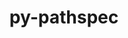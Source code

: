 ---
title: "py-pathspec"
layout: cache
categories: [package, v0.19]
meta: {"versions": ["0.10.1"], "compilers": ["gcc@=11.1.0", "gcc@=7.3.1", "gcc@=7.5.0", "oneapi@=2022.1.0"], "oss": ["amzn2", "ubuntu18.04", "ubuntu20.04"], "platforms": ["linux"], "targets": ["aarch64", "neoverse_n1", "x86_64", "x86_64_v3"], "stacks": ["aws-isc", "aws-isc-aarch64", "data-vis-sdk", "e4s", "e4s-oneapi", "ml-cpu", "ml-cuda", "radiuss"], "num_specs": 12, "num_specs_by_stack": {"aws-isc-aarch64": 2, "aws-isc": 1, "ml-cuda": 1, "ml-cpu": 1, "data-vis-sdk": 1, "radiuss": 2, "e4s": 4, "e4s-oneapi": 1}}
spec_details: [{"hash": "6zimz6l6kgd34auh2fxkyhy52bubatmp", "compiler": "gcc@=7.3.1", "versions": ["0.10.1"], "os": "amzn2", "platform": "linux", "target": "aarch64", "variants": ["build_system=python_pip"], "stacks": ["aws-isc-aarch64"], "size": "-", "tarball": "https://binaries.spack.io/releases/v0.19/build_cache/linux-amzn2-aarch64/gcc-7.3.1/py-pathspec-0.10.1/linux-amzn2-aarch64-gcc-7.3.1-py-pathspec-0.10.1-6zimz6l6kgd34auh2fxkyhy52bubatmp.spack"}, {"hash": "245iuil4nn2thnwehajltmudvche7hy7", "compiler": "gcc@=7.3.1", "versions": ["0.10.1"], "os": "amzn2", "platform": "linux", "target": "neoverse_n1", "variants": ["build_system=python_pip"], "stacks": ["aws-isc-aarch64"], "size": "-", "tarball": "https://binaries.spack.io/releases/v0.19/build_cache/linux-amzn2-neoverse_n1/gcc-7.3.1/py-pathspec-0.10.1/linux-amzn2-neoverse_n1-gcc-7.3.1-py-pathspec-0.10.1-245iuil4nn2thnwehajltmudvche7hy7.spack"}, {"hash": "6c3ejgtkylc77bn67hwnvawc3fhygy2p", "compiler": "gcc@=7.3.1", "versions": ["0.10.1"], "os": "amzn2", "platform": "linux", "target": "x86_64_v3", "variants": ["build_system=python_pip"], "stacks": ["aws-isc"], "size": "-", "tarball": "https://binaries.spack.io/releases/v0.19/build_cache/linux-amzn2-x86_64_v3/gcc-7.3.1/py-pathspec-0.10.1/linux-amzn2-x86_64_v3-gcc-7.3.1-py-pathspec-0.10.1-6c3ejgtkylc77bn67hwnvawc3fhygy2p.spack"}, {"hash": "tzklfbqkrebjulus6akb2ei5ti5hkpnb", "compiler": "gcc@=7.3.1", "versions": ["0.10.1"], "os": "amzn2", "platform": "linux", "target": "x86_64_v3", "variants": ["build_system=python_pip"], "stacks": ["ml-cuda", "ml-cpu"], "size": "-", "tarball": "https://binaries.spack.io/releases/v0.19/build_cache/linux-amzn2-x86_64_v3/gcc-7.3.1/py-pathspec-0.10.1/linux-amzn2-x86_64_v3-gcc-7.3.1-py-pathspec-0.10.1-tzklfbqkrebjulus6akb2ei5ti5hkpnb.spack"}, {"hash": "bmclgcpovrt3tf4jbz3q6anxr6g73zuv", "compiler": "gcc@=7.5.0", "versions": ["0.10.1"], "os": "ubuntu18.04", "platform": "linux", "target": "x86_64", "variants": ["build_system=python_pip"], "stacks": ["data-vis-sdk"], "size": "-", "tarball": "https://binaries.spack.io/releases/v0.19/build_cache/linux-ubuntu18.04-x86_64/gcc-7.5.0/py-pathspec-0.10.1/linux-ubuntu18.04-x86_64-gcc-7.5.0-py-pathspec-0.10.1-bmclgcpovrt3tf4jbz3q6anxr6g73zuv.spack"}, {"hash": "64v7jgg6gvg3tvrlbcavmhne2adnzmk6", "compiler": "gcc@=7.5.0", "versions": ["0.10.1"], "os": "ubuntu18.04", "platform": "linux", "target": "x86_64", "variants": ["build_system=python_pip"], "stacks": ["radiuss"], "size": "-", "tarball": "https://binaries.spack.io/releases/v0.19/build_cache/linux-ubuntu18.04-x86_64/gcc-7.5.0/py-pathspec-0.10.1/linux-ubuntu18.04-x86_64-gcc-7.5.0-py-pathspec-0.10.1-64v7jgg6gvg3tvrlbcavmhne2adnzmk6.spack"}, {"hash": "umb425pxklyud7chamois4xj4x2kadsf", "compiler": "gcc@=7.5.0", "versions": ["0.10.1"], "os": "ubuntu18.04", "platform": "linux", "target": "x86_64", "variants": ["build_system=python_pip"], "stacks": ["radiuss"], "size": "-", "tarball": "https://binaries.spack.io/releases/v0.19/build_cache/linux-ubuntu18.04-x86_64/gcc-7.5.0/py-pathspec-0.10.1/linux-ubuntu18.04-x86_64-gcc-7.5.0-py-pathspec-0.10.1-umb425pxklyud7chamois4xj4x2kadsf.spack"}, {"hash": "i3zr2v25fs7if25jaj5uk75jxw2lo3c3", "compiler": "gcc@=11.1.0", "versions": ["0.10.1"], "os": "ubuntu20.04", "platform": "linux", "target": "x86_64", "variants": ["build_system=python_pip"], "stacks": ["e4s"], "size": "-", "tarball": "https://binaries.spack.io/releases/v0.19/build_cache/linux-ubuntu20.04-x86_64/gcc-11.1.0/py-pathspec-0.10.1/linux-ubuntu20.04-x86_64-gcc-11.1.0-py-pathspec-0.10.1-i3zr2v25fs7if25jaj5uk75jxw2lo3c3.spack"}, {"hash": "76bgodxrpwowdgj53buubgtdmrevub7w", "compiler": "gcc@=11.1.0", "versions": ["0.10.1"], "os": "ubuntu20.04", "platform": "linux", "target": "x86_64", "variants": ["build_system=python_pip"], "stacks": ["e4s"], "size": "-", "tarball": "https://binaries.spack.io/releases/v0.19/build_cache/linux-ubuntu20.04-x86_64/gcc-11.1.0/py-pathspec-0.10.1/linux-ubuntu20.04-x86_64-gcc-11.1.0-py-pathspec-0.10.1-76bgodxrpwowdgj53buubgtdmrevub7w.spack"}, {"hash": "undny5g6bwj3hugznmblgoi6akmbj6kc", "compiler": "gcc@=11.1.0", "versions": ["0.10.1"], "os": "ubuntu20.04", "platform": "linux", "target": "x86_64", "variants": ["build_system=python_pip"], "stacks": ["e4s"], "size": "-", "tarball": "https://binaries.spack.io/releases/v0.19/build_cache/linux-ubuntu20.04-x86_64/gcc-11.1.0/py-pathspec-0.10.1/linux-ubuntu20.04-x86_64-gcc-11.1.0-py-pathspec-0.10.1-undny5g6bwj3hugznmblgoi6akmbj6kc.spack"}, {"hash": "csbq5afj32jyxybdmjqty3hl7c5b75e3", "compiler": "gcc@=11.1.0", "versions": ["0.10.1"], "os": "ubuntu20.04", "platform": "linux", "target": "x86_64", "variants": ["build_system=python_pip"], "stacks": ["e4s"], "size": "-", "tarball": "https://binaries.spack.io/releases/v0.19/build_cache/linux-ubuntu20.04-x86_64/gcc-11.1.0/py-pathspec-0.10.1/linux-ubuntu20.04-x86_64-gcc-11.1.0-py-pathspec-0.10.1-csbq5afj32jyxybdmjqty3hl7c5b75e3.spack"}, {"hash": "qowg4k5gfbzpwhiqjmtxxjpx6bvwcqrh", "compiler": "oneapi@=2022.1.0", "versions": ["0.10.1"], "os": "ubuntu20.04", "platform": "linux", "target": "x86_64", "variants": ["build_system=python_pip"], "stacks": ["e4s-oneapi"], "size": "-", "tarball": "https://binaries.spack.io/releases/v0.19/build_cache/linux-ubuntu20.04-x86_64/oneapi-2022.1.0/py-pathspec-0.10.1/linux-ubuntu20.04-x86_64-oneapi-2022.1.0-py-pathspec-0.10.1-qowg4k5gfbzpwhiqjmtxxjpx6bvwcqrh.spack"}]
---